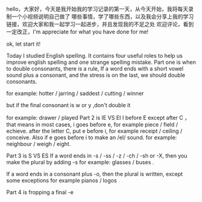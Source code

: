 hello，大家好，今天是我开始我的学习记录的第一天，从今天开始，我将每天录制一个小视频说明自己做了
哪些事情，学了哪些东西，以及我会分享上我的学习链接，欢迎大家和我一起学习一起进步，并且发现我的不足之处
欢迎评论，看到一定改正，I'm appreciate for what you have done for me!


ok, let start it!

Today I studied English spelling. It contains four useful roles to help us improve english spelling and one strange spelling mistake. Part one is when to double consonants, there is a rule, If a word ends with a short vowel sound plus a consonant, and the stress is on the last, we should double consonants.

for example: 
hotter / jarring / saddest / cutting / winner

but if the final consonant is w or y ,don't double it 

for example: 
drawer / played
Part 2 is IE VS EI
I before E except after C ，that means in most cases, i goes before e,
for example piece / field / echieve. after the letter C, put e before i,
for example receipt / ceiling / conceive. Also if e goes before i to make an
/eI/ sound. for example: neighbour / weigh / eight.

Part 3 is S VS ES
If a word ends in -s / -ss / -z / -ch / -sh or -X, then you make the plural by adding -s for example: glasses / buses .

If a word ends in a consonant plus -o, then the plural is written, except some exceptions for example pianos / logos


Part 4 is fropping a final -e




